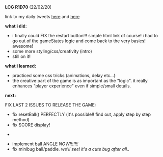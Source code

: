 **LOG R1D70** (22/02/20)

link to my daily tweets [here](https://twitter.com/Nightcoder2/status/1231121390188814336) and [here](https://twitter.com/Nightcoder2/status/1231129086136856585)

**what i did:**

- i finally could FIX the restart button!!! simple html link of course! i had to go out of the gameStates logic and come back to the very basics! awesome!
- some more styling/css/creativity (intro)
- still on it!

**what i learned:**

- practiced some css tricks (animations, delay etc...)
- the creative part of the game is as important as the "logic". it really enhances "player experience" even if simple/small details. 

**next:**

FIX LAST 2 ISSUES TO RELEASE THE GAME:

- fix resetBall() PERFECTLY (it's possible!! find out, apply step by step method)
- fix SCORE display! 

+

- implement ball ANGLE  *NOW!!!!!!!*
- fix minibug ball/paddle.  *we'll see! it's a cute bug after all..*
